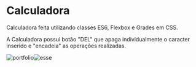 # Calculadora
Calculadora feita utilizando classes ES6, Flexbox e Grades em CSS.

A Calculadora possui botão "DEL" que apaga individualmente o caracter inserido e "encadeia" as operações realizadas.

![portfolio](https://user-images.githubusercontent.com/93357621/203868352-3efc2a7d-443e-47a3-b881-02a85ee80e29.png)![esse](https://user-images.githubusercontent.com/93357621/203864999-85156b88-2640-49e0-8bbe-10b8612788e6.gif)
